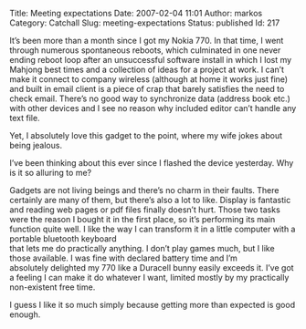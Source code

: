 Title: Meeting expectations
Date: 2007-02-04 11:01
Author: markos
Category: Catchall
Slug: meeting-expectations
Status: published
Id: 217

<html>
 <body>
  <div>
   <p>
    It’s been more than a month since I got my Nokia 770. In that time, I went through numerous spontaneous reboots, which culminated in one never ending reboot loop after an unsuccessful software install in which I lost my Mahjong best times and a collection of ideas for a project at work. I can’t make it connect to company wireless (although at home it works just fine) and built in email client is a piece of crap that barely satisfies the need to check email. There’s no good way to synchronize data (address book etc.) with other devices and I see no reason why included editor can’t handle any text file.
   </p>
   <p>
    Yet, I absolutely love this gadget to the point, where my wife jokes about being jealous.
   </p>
   <p>
    I’ve been thinking about this ever since I flashed the device yesterday. Why is it so alluring to me?
   </p>
   <p>
    Gadgets are not living beings and there’s no charm in their faults. There certainly are many of them, but there’s also a lot to like. Display is fantastic and reading web pages or pdf files finally doesn’t hurt. Those two tasks were the reason I bought it in the first place, so it’s performing its main function quite well. I like the way I can transform it in a little computer with a portable bluetooth keyboard
    <br/>
    that lets me do practically anything. I don’t play games much, but I like those available. I was fine with declared battery time and I’m
    <br/>
    absolutely delighted my 770 like a Duracell bunny easily exceeds it. I’ve got a feeling I can make it do whatever I want, limited mostly by my practically non-existent free time.
   </p>
   <p>
    I guess I like it so much simply because getting more than expected is good enough.
   </p>
  </div>
 </body>
</html>